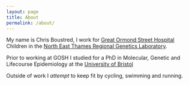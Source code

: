 ```yaml
---
layout: page
title: About
permalink: /about/
---
```


My name is Chris Boustred, I work for [Great Ormond Street Hospital](http://www.gosh.nhs.uk/) Children in the [North East Thames Regional Genetics Laboratory](http://www.labs.gosh.nhs.uk/laboratory-services/genetics).

Prior to working at GOSH I studied for a PhD in Molecular, Genetic and Lifecourse Epidemiology at the [University of Bristol](http://www.bristol.ac.uk/mgl-epidemiology/people/chris-boustred/)

Outside of work I *attempt* to keep fit by cycling, swimming and running.
<!-- This is the base Jekyll theme. You can find out more info about customizing your Jekyll theme, as well as basic Jekyll usage documentation at [jekyllrb.com](http://jekyllrb.com/) -->

<!-- You can find the source code for the Jekyll new theme at: [github.com/jglovier/jekyll-new](https://github.com/jglovier/jekyll-new) -->

<!-- You can find the source code for Jekyll at [github.com/jekyll/jekyll](https://github.com/jekyll/jekyll) -->
